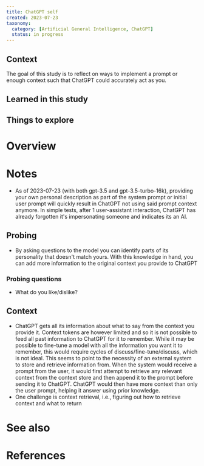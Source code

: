 ```yaml
---
title: ChatGPT self
created: 2023-07-23
taxonomy:
  category: [Artificial General Intelligence, ChatGPT]
  status: in progress
---
```


## Context
The goal of this study is to reflect on ways to implement a prompt or enough context such that ChatGPT could accurately act as you.

## Learned in this study

## Things to explore

# Overview

# Notes
* As of 2023-07-23 (with both gpt-3.5 and gpt-3.5-turbo-16k), providing your own personal description as part of the system prompt or initial user prompt will quickly result in ChatGPT not using said prompt context anymore. In simple tests, after 1 user-assistant interaction, ChatGPT has already forgotten it's impersonating someone and indicates its an AI.

## Probing
* By asking questions to the model you can identify parts of its personality that doesn't match yours. With this knowledge in hand, you can add more information to the original context you provide to ChatGPT

### Probing questions
* What do you like/dislike?

## Context
* ChatGPT gets all its information about what to say from the context you provide it. Context tokens are however limited and so it is not possible to feed all past information to ChatGPT for it to remember. While it may be possible to fine-tune a model with all the information you want it to remember, this would require cycles of discuss/fine-tune/discuss, which is not ideal. This seems to point to the necessity of an external system to store and retrieve information from. When the system would receive a prompt from the user, it would first attempt to retrieve any relevant context from the context store and then append it to the prompt before sending it to ChatGPT. ChatGPT would then have more context than only the user prompt, helping it answer using prior knowledge.
* One challenge is context retrieval, i.e., figuring out how to retrieve context and what to return

# See also

# References
